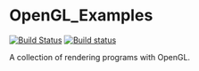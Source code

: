 # OpenGL_Examples
[![Build Status](https://travis-ci.com/d93-rgb/OpenGL_Examples.svg?branch=master)](https://travis-ci.com/d93-rgb/OpenGL_Examples)
[![Build status](https://ci.appveyor.com/api/projects/status/2ly4qsh4kek3n753?svg=true)](https://ci.appveyor.com/project/d93-rgb/opengl-examples)

A collection of rendering programs with OpenGL.
